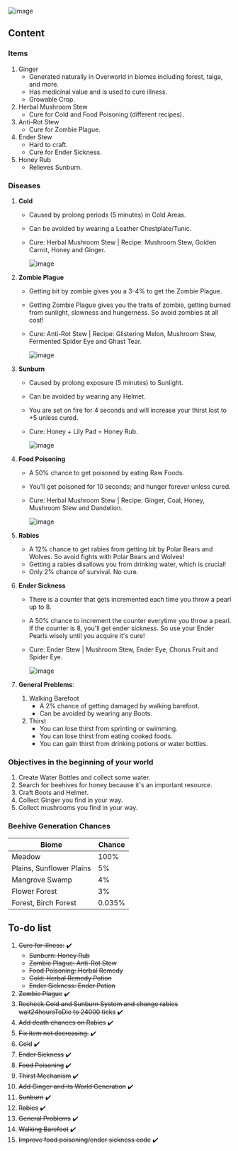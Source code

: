 ![image](https://github.com/user-attachments/assets/b9b8eafc-f259-486b-809e-ec51f8015708)

## Content

### Items

1. Ginger
   - Generated naturally in Overworld in biomes including forest, taiga, and more.
   - Has medicinal value and is used to cure illness.
   - Growable Crop.
2. Herbal Mushroom Stew
   - Cure for Cold and Food Poisoning (different recipes).
3. Anti-Rot Stew
   - Cure for Zombie Plague.
4. Ender Stew
   - Hard to craft.
   - Cure for Ender Sickness.
5. Honey Rub
   - Relieves Sunburn.

### Diseases

1. **Cold**
   - Caused by prolong periods (5 minutes) in Cold Areas.
   - Can be avoided by wearing a Leather Chestplate/Tunic.
   - Cure: Herbal Mushroom Stew | Recipe: Mushroom Stew, Golden Carrot, Honey and Ginger.
   
     ![image](https://github.com/user-attachments/assets/9708b85f-b087-4788-b965-aaddd10d565f)

2. **Zombie Plague**
   - Getting bit by zombie gives you a 3-4% to get the Zombie Plague.
   - Getting Zombie Plague gives you the traits of zombie, getting burned from sunlight, slowness and hungerness. So avoid zombies at all cost!
   - Cure: Anti-Rot Stew | Recipe: Glistering Melon, Mushroom Stew, Fermented Spider Eye and Ghast Tear.

     ![image](https://github.com/user-attachments/assets/6db2548c-aa9a-4c06-aa06-99866d8209c7)

3. **Sunburn**
   - Caused by prolong exposure (5 minutes) to Sunlight.
   - Can be avoided by wearing any Helmet.
   - You are set on fire for 4 seconds and will increase your thirst lost to +5 unless cured.
   - Cure: Honey + Lily Pad = Honey Rub.

     ![image](https://github.com/user-attachments/assets/9a3320ae-8589-4961-a011-2866b5afb73e)

4. **Food Poisoning**
   - A 50% chance to get poisoned by eating Raw Foods.
   - You'll get poisoned for 10 seconds; and hunger forever unless cured.
   - Cure: Herbal Mushroom Stew | Recipe: Ginger, Coal, Honey, Mushroom Stew and Dandelion.
     
     ![image](https://github.com/user-attachments/assets/80b39264-c88e-4748-93e9-4bb9fa9bb43f)

5. **Rabies**
   - A 12% chance to get rabies from getting bit by Polar Bears and Wolves. So avoid fights with Polar Bears and Wolves!
   - Getting a rabies disallows you from drinking water, which is crucial!
   - Only 2% chance of survival. No cure.

6. **Ender Sickness**
   - There is a counter that gets incremented each time you throw a pearl up to 8.
   - A 50% chance to increment the counter everytime you throw a pearl. If the counter is 8, you'll get ender sickness. So use your Ender Pearls wisely until you acquire it's cure!
   - Cure: Ender Stew | Mushroom Stew, Ender Eye, Chorus Fruit and Spider Eye.
     
     ![image](https://github.com/user-attachments/assets/f8002f0e-ef33-4374-9dc3-ad8d7725887c)

7. **General Problems**: 
   1. Walking Barefoot
      - A 2% chance of getting damaged by walking barefoot.
      - Can be avoided by wearing any Boots.
   2. Thirst
      - You can lose thirst from sprinting or swimming.
      - You can lose thirst from eating cooked foods.
      - You can gain thirst from drinking potions or water bottles.

### Objectives in the beginning of your world

1. Create Water Bottles and collect some water.
2. Search for beehives for honey because it's an important resource.
3. Craft Boots and Helmet.
4. Collect Ginger you find in your way.
5. Collect mushrooms you find in your way.

### Beehive Generation Chances

| Biome | Chance |
|--|--|
| Meadow | 100%  |
| Plains, Sunflower Plains | 5% |
| Mangrove Swamp | 4% |
| Flower Forest | 3% |
| Forest, Birch Forest | 0.035% |

## To-do list

1. ~~Cure for illness:~~ ✔️
   - ~~Sunburn: Honey Rub~~
   - ~~Zombie Plague: Anti-Rot Stew~~
   - ~~Food Poisoning: Herbal Remedy~~
   - ~~Cold: Herbal Remedy Potion~~
   - ~~Ender Sickness: Ender Potion~~
2. ~~Zombie Plague~~ ✔️
3. ~~Recheck Cold and Sunburn System and change rabies wait24hoursToDie to 24000 ticks~~ ✔️
4. ~~Add death chances on Rabies~~ ✔️
5. ~~Fix item not decreasing.~~ ✔️
6. ~~Cold~~ ✔️
7. ~~Ender Sickness~~ ✔️
8. ~~Food Poisoning~~ ✔️
9. ~~Thirst Mechanism~~ ✔️
10. ~~Add Ginger and its World Generation~~ ✔️
11. ~~Sunburn~~ ✔️
12. ~~Rabies~~ ✔️
13. ~~General Problems~~ ✔️
14. ~~Walking Barefoot~~ ✔️
15. ~~Improve food poisoning/ender sickness code~~ ✔️
